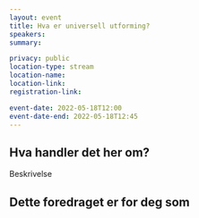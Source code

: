```yaml
---
layout: event
title: Hva er universell utforming?
speakers: 
summary:

privacy: public
location-type: stream
location-name:
location-link:
registration-link:

event-date: 2022-05-18T12:00
event-date-end: 2022-05-18T12:45
---
```

## Hva handler det her om?
Beskrivelse

## Dette foredraget er for deg som

